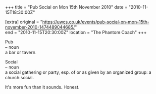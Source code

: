 +++
title = "Pub Social on Mon 15th November 2010"
date = "2010-11-15T18:30:00Z"

[extra]
original = "https://uwcs.co.uk/events/pub-social-on-mon-15th-november-2010-1474489044685/"    
end = "2010-11-15T20:30:00Z"
location = "The Phantom Coach"
+++

Pub   
– noun  
a bar or tavern.

Social  
– noun  
a social gathering or party, esp. of or as given by an organized group: a church social.

It's more fun than it sounds. Honest.

